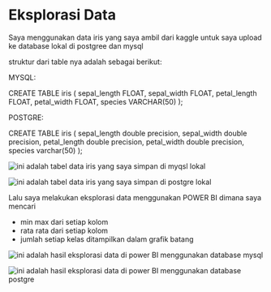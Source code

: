 # Eksplorasi Data

Saya menggunakan data iris yang saya ambil dari kaggle untuk saya upload ke database lokal di postgree dan mysql

struktur dari table nya adalah sebagai berikut:

MYSQL:

CREATE TABLE iris (
    sepal_length FLOAT,
    sepal_width FLOAT,
    petal_length FLOAT,
    petal_width FLOAT,
    species VARCHAR(50)
);

POSTGRE:

CREATE TABLE iris (
    sepal_length double precision,
    sepal_width double precision,
    petal_length double precision,
    petal_width double precision,
    species varchar(50)
);

![ini adalah tabel data iris yang saya simpan di myqsl lokal](images/data_iris_mysql.png)

![ini adalah tabel data iris yang saya simpan di postgre lokal](images/data_iris_postgre.png)

Lalu saya melakukan eksplorasi data menggunakan POWER BI dimana saya mencari 
- min max dari setiap kolom
- rata rata dari setiap kolom
- jumlah setiap kelas ditampilkan dalam grafik batang

![ini adalah hasil eksplorasi data di power BI menggunakan database mysql](images/eksplorasi_data_mysql.png)

![ini adalah hasil eksplorasi data di power BI menggunakan database postgre](images/eksplorasi_data_postgre.png)
